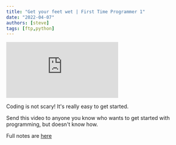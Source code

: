```yaml
---
title: "Get your feet wet | First Time Programmer 1"
date: "2022-04-07"
authors: [steve]
tags: [ftp,python]
---
```


<iframe className="youtube-video-player" src="https://www.youtube.com/embed/rM8BZdOA_60" title="YouTube video player" frameBorder="0" allow="accelerometer; autoplay; clipboard-write; encrypted-media; gyroscope; picture-in-picture" allowFullScreen></iframe>

Coding is not scary! It's really easy to get started.

Send this video to anyone you know who wants to get started with programming, but doesn't know how.

Full notes are [here](/docs/ftp/1)